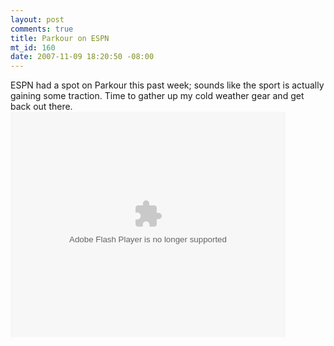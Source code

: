 ```yaml
--- 
layout: post
comments: true
title: Parkour on ESPN
mt_id: 160
date: 2007-11-09 18:20:50 -08:00
---
```

ESPN had a spot on Parkour this past week; sounds like the sport is actually gaining some traction.  Time to gather up my cold weather gear and get back out there.
<object width="440" height="361"><param name="movie" value="http://sports.espn.go.com/broadband/player.swf?mediaId=3097213"/><param name="wmode" value="transparent"/><param name="allowScriptAccess" value="always"/><embed src="http://sports.espn.go.com/broadband/player.swf?mediaId=3097213" type="application/x-shockwave-flash" wmode="transparent" width="440" height="361" allowScriptAccess="always"></embed></object>
